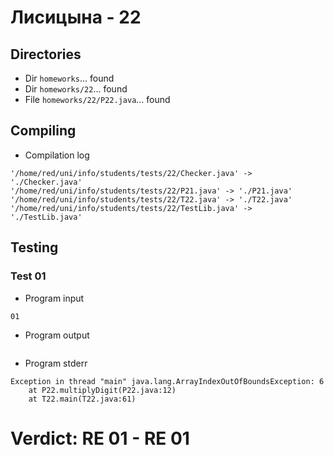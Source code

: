 # Лисицына - 22
## Directories
- Dir `homeworks`... found
- Dir `homeworks/22`... found
- File `homeworks/22/P22.java`... found
## Compiling
- Compilation log
```
'/home/red/uni/info/students/tests/22/Checker.java' -> './Checker.java'
'/home/red/uni/info/students/tests/22/P21.java' -> './P21.java'
'/home/red/uni/info/students/tests/22/T22.java' -> './T22.java'
'/home/red/uni/info/students/tests/22/TestLib.java' -> './TestLib.java'

```
## Testing
### Test 01
- Program input
```
01

```
- Program output
```

```
- Program stderr
```
Exception in thread "main" java.lang.ArrayIndexOutOfBoundsException: 6
	at P22.multiplyDigit(P22.java:12)
	at T22.main(T22.java:61)

```
# Verdict: **RE 01** - RE 01

